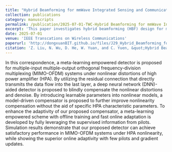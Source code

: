 ```yaml
---
title: "Hybrid Beamforming for mmWave Integrated Sensing and Communication with Multi-static Cooperative Localization"
collection: publications
category: manuscripts
permalink: /publication/2025-07-01-TWC-Hybrid Beamforming for mmWave Integrated Sensing and Communication with Multi-static Cooperative Localization-number-29
excerpt: 'This paper investigates hybrid beamforming (HBF) design for millimeter-wave (mmWave) multiple-input multiple-output (MIMO) ISAC system with multi-static cooperative localization.'
date: 2025-07-01
venue: 'IEEE Transcations on Wireless Communications'
paperurl: 'http://dongxuanBIT.github.io/files/J29_Hybrid_Beamforming_for_mmWave_Integrated_Sensing_and_Communication_with_Multi-static_Cooperative_Localization.pdf'
citation: 'Z. Liu, N. Wu, D. He, W. Yuan, and C. Yuen, &quot;Hybrid Beamforming for mmWave Integrated Sensing and Communication with Multi-static Cooperative Localization,&quot; <i>IEEE Trans. Veh. Technol.</i>, Early Access, Jul. 2025.'
---
```


In this correspondence, a meta-learning empowered detector is proposed for multiple-input multiple-output orthogonal frequency-division multiplexing (MIMO-OFDM) systems under nonlinear distortions of high power amplifier (HPA). By utilizing the residual connection that directly transmits the data flow into the last layer, a deep neural network (DNN)-aided detector is proposed to blindly compensate the nonlinear distortions and denoise. By introducing learnable parameters into nonlinear models, a model-driven compensator is proposed to further improve nonlinearity compensation without the aid of specific HPA characteristic parameters. To enhance the adaptivity of our proposed compensator, a meta-learning empowered scheme with offline training and fast online adaptation is developed by fully leveraging the supervised information from pilots. Simulation results demonstrate that our proposed detector can achieve satisfactory performance in MIMO-OFDM systems under HPA nonlinearity, while showing the superior online adaptivity with few pilots and gradient updates.
